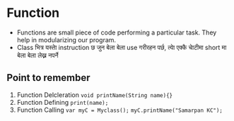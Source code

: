 # Function
- Functions are small piece of code performing a particular task. They help in modularizing our program.
- Class भित्र यस्ताे instruction छ जुन बेला बेला use गरीरहन पर्छ, त्याे एक्कै चाेटीमा short मा बेला बेला लेख्न नपर्ने 

## Point to remember
1. Function Delcleration
`void printName(String name){}`
2. Function Defining
`print(name);`
3. Function Calling
`var myC = Myclass();`
`myC.printName("Samarpan KC");`

